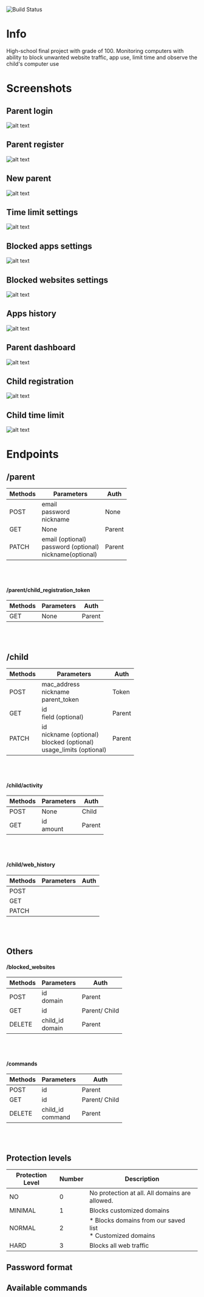 ![Build Status](https://github.com/HomiGrotas/server/workflows/tests/badge.svg)

# Info
High-school final project with grade of 100.
Monitoring computers with ability to block unwanted website traffic, app use, limit time and observe the child's computer use

# Screenshots
## Parent login
![alt text ](photos/login.png)

## Parent register
![alt text ](photos/register.png)


## New parent
![alt text ](photos/parentNoChildren.jpeg)

## Time limit settings
![alt text ](photos/timeLimit.jpeg)


## Blocked apps settings
![alt text ](photos/blockedApps.jpeg)

## Blocked websites settings
![alt text ](photos/websites.jpeg)

## Apps history
![alt text ](photos/appHistory.jpeg)

## Parent dashboard
![alt text ](photos/dashboard.jpeg)


## Child registration
![alt text ](photos/childRegister.png)

## Child time limit
![alt text ](photos/timeLimit.png)

# Endpoints
## /parent
| Methods | Parameters                      | Auth   |
|---------|---------------------------------|--------|
| POST    | email<br> password<br> nickname | None   |
| GET     | None                            | Parent |
| PATCH   | email (optional)<br> password (optional)<br> nickname(optional) | Parent |
<br><br>

#### /parent/child_registration_token
| Methods | Parameters | Auth |
|---------|------------|------|
| GET     | None       | Parent
<br><br>

## /child
| Methods | Parameters                                  | Auth  |
|---------|---------------------------------------------|-------|
| POST    | mac_address<br> nickname <br> parent_token  | Token |
| GET     | id <br> field (optional)                    | Parent|
| PATCH   | id <br> nickname (optional) <br> blocked (optional) <br> usage_limits (optional)| Parent|
<br><br>

#### /child/activity
| Methods | Parameters           | Auth |
|---------|----------------------|------|
| POST    | None                 | Child
| GET     | id <br> amount       | Parent
<br><br>

#### /child/web_history
| Methods | Parameters | Auth |
|---------|------------|------|
| POST    | 
| GET     | 
| PATCH   |
<br><br>

## Others
#### /blocked_websites
| Methods | Parameters            | Auth |
|---------|-----------------------|------|
| POST    | id <br> domain  | Parent
| GET     | id                    | Parent/ Child
| DELETE  | child_id <br> domain  | Parent
<br><br>

#### /commands
| Methods | Parameters            | Auth |
|---------|-----------------------|------|
| POST    | id <br command> | Parent
| GET     | id                    | Parent/ Child
| DELETE  | child_id <br> command | Parent
<br><br>


## Protection levels
| Protection Level  | Number    | Description                   |
|-------------------|-----------|-------------------------------|
| NO                | 0         | No protection at all. All domains are allowed.
| MINIMAL           | 1         | Blocks customized domains
| NORMAL            | 2         | * Blocks domains from our saved list <br> * Customized domains
| HARD              | 3         | Blocks all web traffic

## Password format
## Available commands
